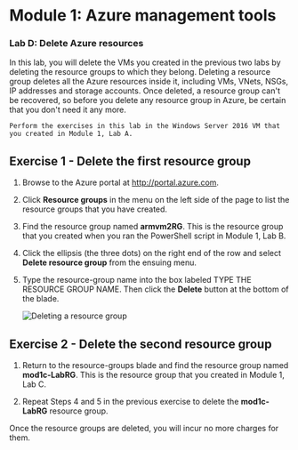 # Module 1: Azure management tools

### Lab D: Delete Azure resources

In this lab, you will delete the VMs you created in the previous two labs by deleting the resource groups to which they belong. Deleting a resource group deletes all the Azure resources inside it, including VMs, VNets, NSGs, IP addresses and storage accounts. Once deleted, a resource group can't be recovered, so before you delete any resource group in Azure, be certain that you don't need it any more.

```
Perform the exercises in this lab in the Windows Server 2016 VM that you created in Module 1, Lab A.
```

## Exercise 1 - Delete the first resource group

1. Browse to the Azure portal at http://portal.azure.com.

1. Click **Resource groups** in the menu on the left side of the page to list the resource groups that you have created.

1. Find the resource group named **armvm2RG**. This is the resource group that you created when you ran the PowerShell script in Module 1, Lab B.

1. Click the ellipsis (the three dots) on the right end of the row and select **Delete resource group** from the ensuing menu.

1. Type the resource-group name into the box labeled TYPE THE RESOURCE GROUP NAME. Then click the **Delete** button at the bottom of the blade.

	![Deleting a resource group](Images/delete-resource-group.png)

## Exercise 2 - Delete the second resource group

1. Return to the resource-groups blade and find the resource group named **mod1c-LabRG**. This is the resource group that you created in Module 1, Lab C.

1. Repeat Steps 4 and 5 in the previous exercise to delete the **mod1c-LabRG** resource group.

Once the resource groups are deleted, you will incur no more charges for them.